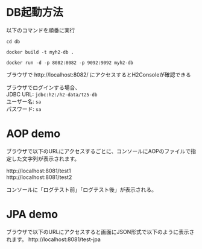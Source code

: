 # DB起動方法

以下のコマンドを順番に実行

`cd db`

`docker build -t myh2-db .`

`docker run -d -p 8082:8082 -p 9092:9092 myh2-db`

ブラウザで http://localhost:8082/ にアクセスするとH2Consoleが確認できる

ブラウザでログインする場合、  
JDBC URL: `jdbc:h2:/h2-data/t25-db`  
ユーザー名: `sa`  
パスワード: `sa`  


# AOP demo
ブラウザで以下のURLにアクセスするごとに、コンソールにAOPのファイルで指定した文字列が表示されます。

http://localhost:8081/test1  
http://localhost:8081/test2

コンソールに「ログテスト前」「ログテスト後」が表示される。

# JPA demo
ブラウザで以下のURLにアクセスすると画面にJSON形式で以下のように表示されます。
http://localhost:8081/test-jpa